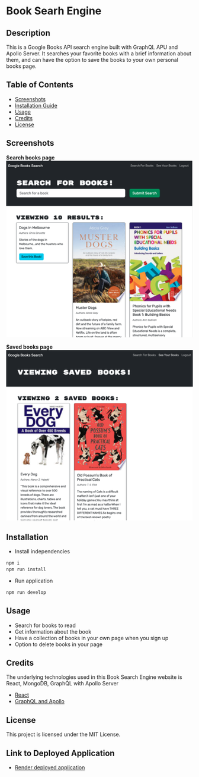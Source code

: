 # Book Searh Engine

## Description

This is a Google Books API search engine built with GraphQL APU and Apollo Server. It searches your favorite books with a brief information about them, and can have the option to save the books to your own personal books page.

## Table of Contents

- [Screenshots](#screenshots)
- [Installation Guide](#installation)
- [Usage](#usage)
- [Credits](#credits)
- [License](#license)

## Screenshots

**Search books page**
![Search](./assets/images/searchbook.png)

**Saved books page**
![Saved](./assets/images/savebook.png)

## Installation

- Install independencies

```bash
npm i
npm run install
```

- Run application

```bash
npm run develop
```

## Usage

- Search for books to read
- Get information about the book
- Have a collection of books in your own page when you sign up
- Option to delete books in your page

## Credits

The underlying technologies used in this Book Search Engine website is React, MongoDB, GraphQL with Apollo Server

- [React](https://legacy.reactjs.org/docs/getting-started.html)
- [GraphQL and Apollo](https://www.apollographql.com/tutorials/)

## License

This project is licensed under the MIT License.

## Link to Deployed Application

- [Render deployed application](https://react-portfolio-o1fe.onrender.com)
